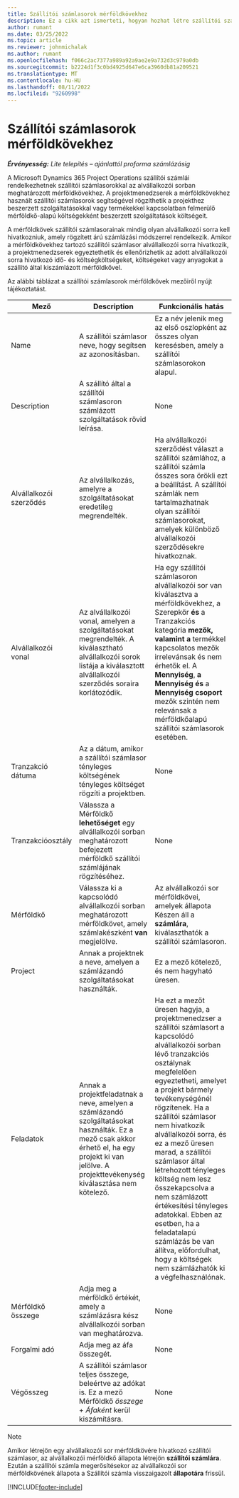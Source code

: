 ```yaml
---
title: Szállítói számlasorok mérföldkövekhez
description: Ez a cikk azt ismerteti, hogyan hozhat létre szállítói számlasorokat az alvállalkozói szerződések mérföldköveihez.
author: rumant
ms.date: 03/25/2022
ms.topic: article
ms.reviewer: johnmichalak
ms.author: rumant
ms.openlocfilehash: f066c2ac7377a989a92a9ae2e9a732d3c979a0db
ms.sourcegitcommit: b2224d1f3c0bd4925d647e6ca3960db81a209521
ms.translationtype: MT
ms.contentlocale: hu-HU
ms.lasthandoff: 08/11/2022
ms.locfileid: "9260998"
---
```

# <a name="vendor-invoice-lines-for-milestones"></a>Szállítói számlasorok mérföldkövekhez

_**Érvényesség:** Lite telepítés – ajánlattól proforma számlázásig_

A Microsoft Dynamics 365 Project Operations szállítói számlái rendelkezhetnek szállítói számlasorokkal az alvállalkozói sorban meghatározott mérföldkövekhez. A projektmenedzserek a mérföldkövekhez használt szállítói számlasorok segítségével rögzíthetik a projekthez beszerzett szolgáltatásokkal vagy termékekkel kapcsolatban felmerülő mérföldkő-alapú költségekként beszerzett szolgáltatások költségeit.

A mérföldkövek szállítói számlasorainak mindig olyan alvállalkozói sorra kell hivatkozniuk, amely rögzített árú számlázási módszerrel rendelkezik. Amikor a mérföldkövekhez tartozó szállítói számlasor alvállalkozói sorra hivatkozik, a projektmenedzserek egyeztethetik és ellenőrizhetik az adott alvállalkozói sorra hivatkozó idő- és költségköltségeket, költségeket vagy anyagokat a szállító által kiszámlázott mérföldkővel.

Az alábbi táblázat a szállítói számlasorok mérföldkövek mezőiről nyújt tájékoztatást.

| Mező | Description | Funkcionális hatás |
| --- | --- | --- |
| Name | A szállítói számlasor neve, hogy segítsen az azonosításban. | Ez a név jelenik meg az első oszlopként az összes olyan keresésben, amely a szállítói számlasorokon alapul. |
| Description | A szállító által a szállítói számlasoron számlázott szolgáltatások rövid leírása. | None |
| Alvállalkozói szerződés | Az alvállalkozás, amelyre a szolgáltatásokat eredetileg megrendelték. | Ha alvállalkozói szerződést választ a szállítói számlához, a szállítói számla összes sora örökli ezt a beállítást. A szállítói számlák nem tartalmazhatnak olyan szállítói számlasorokat, amelyek különböző alvállalkozói szerződésekre hivatkoznak. |
| Alvállalkozói vonal | Az alvállalkozói vonal, amelyen a szolgáltatásokat megrendelték. A kiválasztható alvállalkozói sorok listája a kiválasztott alvállalkozói szerződés soraira korlátozódik. | Ha egy szállítói számlasoron alvállalkozói sor van kiválasztva a mérföldkövekhez, a Szerepkör **és** a Tranzakciós kategória **mezők, valamint a** termékkel kapcsolatos mezők irrelevánsak és nem érhetők el. A **Mennyiség**, **a Mennyiség és** a **Mennyiség csoport** mezők szintén nem relevánsak a mérföldkőalapú szállítói számlasorok esetében. |
| Tranzakció dátuma | Az a dátum, amikor a szállítói számlasor tényleges költségének tényleges költséget rögzíti a projektben. | None |
| Tranzakcióosztály | Válassza a Mérföldkő **lehetőséget** egy alvállalkozói sorban meghatározott befejezett mérföldkő szállítói számlájának rögzítéséhez. | None |
| Mérföldkő | Válassza ki a kapcsolódó alvállalkozói sorban meghatározott mérföldkövet, amely számlakészként **van** megjelölve. | Az alvállalkozói sor mérföldkövei, amelyek állapota Készen áll a **számlára**, kiválaszthatók a szállítói számlasoron. |
| Project | Annak a projektnek a neve, amelyen a számlázandó szolgáltatásokat használták. | Ez a mező kötelező, és nem hagyható üresen. |
| Feladatok | Annak a projektfeladatnak a neve, amelyen a számlázandó szolgáltatásokat használták. Ez a mező csak akkor érhető el, ha egy projekt ki van jelölve. A projekttevékenység kiválasztása nem kötelező. | Ha ezt a mezőt üresen hagyja, a projektmenedzser a szállítói számlasort a kapcsolódó alvállalkozói sorban lévő tranzakciós osztálynak megfelelően egyeztetheti, amelyet a projekt bármely tevékenységénél rögzítenek. Ha a szállítói számlasor nem hivatkozik alvállalkozói sorra, és ez a mező üresen marad, a szállítói számlasor által létrehozott tényleges költség nem lesz összekapcsolva a nem számlázott értékesítési tényleges adatokkal. Ebben az esetben, ha a feladatalapú számlázás be van állítva, előfordulhat, hogy a költségek nem számlázhatók ki a végfelhasználónak. |
| Mérföldkő összege | Adja meg a mérföldkő értékét, amely a számlázásra kész alvállalkozói sorban van meghatározva. | None |
| Forgalmi adó | Adja meg az áfa összegét. | None |
| Végösszeg | A szállítói számlasor teljes összege, beleértve az adókat is. Ez a mező Mérföldkő *összege* + *Áfaként* kerül kiszámításra. | None |

> [!NOTE]
> Amikor létrejön egy alvállalkozói sor mérföldkövére hivatkozó szállítói számlasor, az alvállalkozói mérföldkő állapota létrejön **szállítói számlára**. Ezután a szállítói számla megerősítésekor az alvállalkozói sor mérföldkövének állapota a Szállítói számla visszaigazolt **állapotára** frissül.

[!INCLUDE[footer-include](../../includes/footer-banner.md)]
